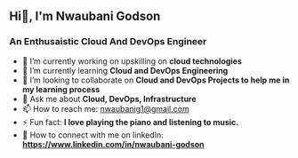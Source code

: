 ##          Hi👋, I'm Nwaubani Godson
###   An Enthusaistic Cloud And DevOps Engineer  


- 🔭 I’m currently working on upskilling on __cloud technologies__
- 🌱 I’m currently learning __Cloud and DevOps Engineering__
- 👯 I’m looking to collaborate on __Cloud and DevOps Projects to help me in my learning process__
- 💬 Ask me about __Cloud, DevOps, Infrastructure__
- 📫 How to reach me: nwaubanig1@gmail.com
- ⚡ Fun fact: __I love playing the piano and listening to music.__
- 💬 How to connect with me on linkedIn: __https://www.linkedin.com/in/nwaubani-godson__

